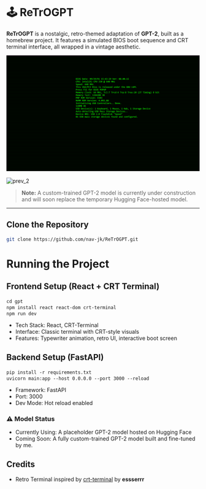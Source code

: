 # 🕹️ ReTrOGPT

**ReTrOGPT** is a nostalgic, retro-themed adaptation of **GPT-2**, built as a homebrew project. It features a simulated BIOS boot sequence and CRT terminal interface, all wrapped in a vintage aesthetic.

![prev_1](./gpt/preview1.png)

![prev_2](./preview2.png)

>  **Note:** A custom-trained GPT-2 model is currently under construction and will soon replace the temporary Hugging Face-hosted model.

---

##  Clone the Repository

```bash
git clone https://github.com/nav-jk/ReTrOGPT.git
```
#  Running the Project
## Frontend Setup (React + CRT Terminal)

```
cd gpt
npm install react react-dom crt-terminal
npm run dev

```

- Tech Stack: React, CRT-Terminal
- Interface: Classic terminal with CRT-style visuals
- Features: Typewriter animation, retro UI, interactive boot screen

## Backend Setup (FastAPI)
```
pip install -r requirements.txt
uvicorn main:app --host 0.0.0.0 --port 3000 --reload
```
- Framework: FastAPI
- Port: 3000
- Dev Mode: Hot reload enabled

### ⚠️ Model Status
-  Currently Using: A placeholder GPT-2 model hosted on Hugging Face
-  Coming Soon: A fully custom-trained GPT-2 model built and fine-tuned by me.

##  Credits

- Retro Terminal inspired by [crt-terminal](https://github.com/essserrr/crt-terminal) by **essserrr**
